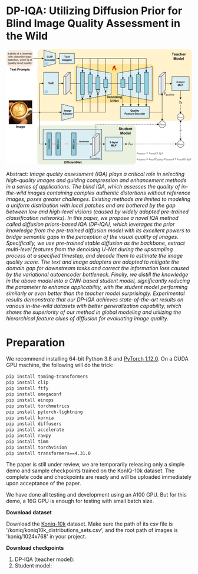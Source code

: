 # DP-IQA: Utilizing Diffusion Prior for Blind Image Quality Assessment in the Wild

![Framework](/figures/framework.jpg)

Abstract: *Image quality assessment (IQA) plays a critical role in selecting high-quality images and guiding compression and enhancement methods in a series of applications. The blind IQA, which assesses the quality of in-the-wild images containing complex authentic distortions without reference images, poses greater challenges. Existing methods are limited to modeling a uniform distribution with local patches and are bothered by the gap between low and high-level visions (caused by widely adopted pre-trained classification networks). In this paper, we propose a novel IQA method called diffusion priors-based IQA (DP-IQA), which leverages the prior knowledge from the pre-trained diffusion model with its excellent powers to bridge semantic gaps in the perception of the visual quality of images. Specifically, we use pre-trained stable diffusion as the backbone, extract multi-level features from the denoising U-Net during the upsampling process at a specified timestep, and decode them to estimate the image quality score. The text and image adapters are adopted to mitigate the domain gap for downstream tasks and correct the information loss caused by the variational autoencoder bottleneck. Finally, we distill the knowledge in the above model into a CNN-based student model, significantly reducing the parameter to enhance applicability, with the student model performing similarly or even better than the teacher model surprisingly. Experimental results demonstrate that our DP-IQA achieves state-of-the-art results on various in-the-wild datasets with better generalization capability, which shows the superiority of our method in global modeling and utilizing the hierarchical feature clues of diffusion for evaluating image quality.*

# Preparation
We recommend installing 64-bit Python 3.8 and [PyTorch 1.12.0](https://pytorch.org/get-started/locally/). On a CUDA GPU machine, the following will do the trick:

```
pip install taming-transformers
pip install clip
pip install ftfy
pip install omegaconf
pip install einops
pip install torchmetrics
pip install pytorch-lightning
pip install kornia
pip install diffusers
pip install accelerate
pip install rawpy
pip install timm
pip install torchvision
pip install transformers==4.31.0
```

The paper is still under review, we are temporarily releasing only a simple demo and sample checkpoints trained on the KonIQ-10k dataset. The complete code and checkpoints are ready and will be uploaded immediately upon acceptance of the paper.

We have done all testing and development using an A100 GPU. But for this demo, a 16G GPU is enough for testing with small batch size.


**Download dataset**

Download the [Koniq-10k](https://github.com/subpic/koniq) dataset. Make sure the path of its csv file is '/koniq/koniq10k_distributions_sets.csv', and the root path of images is 'koniq/1024x768' in your project.

**Download checkpoints**

1. DP-IQA (teacher model):
2. Student model: 
